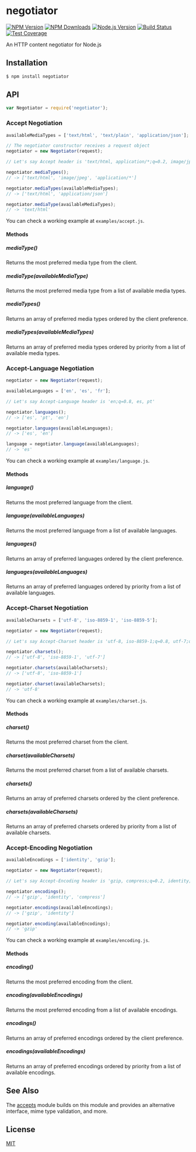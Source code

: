 # negotiator

[![NPM Version][npm-image]][npm-url] [![NPM Downloads][downloads-image]][downloads-url]
[![Node.js Version][node-version-image]][node-version-url] [![Build Status][travis-image]][travis-url]
[![Test Coverage][coveralls-image]][coveralls-url]

An HTTP content negotiator for Node.js

## Installation

```sh
$ npm install negotiator
```

## API

```js
var Negotiator = require('negotiator');
```

### Accept Negotiation

```js
availableMediaTypes = ['text/html', 'text/plain', 'application/json'];

// The negotiator constructor receives a request object
negotiator = new Negotiator(request);

// Let's say Accept header is 'text/html, application/*;q=0.2, image/jpeg;q=0.8'

negotiator.mediaTypes();
// -> ['text/html', 'image/jpeg', 'application/*']

negotiator.mediaTypes(availableMediaTypes);
// -> ['text/html', 'application/json']

negotiator.mediaType(availableMediaTypes);
// -> 'text/html'
```

You can check a working example at `examples/accept.js`.

#### Methods

##### mediaType()

Returns the most preferred media type from the client.

##### mediaType(availableMediaType)

Returns the most preferred media type from a list of available media types.

##### mediaTypes()

Returns an array of preferred media types ordered by the client preference.

##### mediaTypes(availableMediaTypes)

Returns an array of preferred media types ordered by priority from a list of available media types.

### Accept-Language Negotiation

```js
negotiator = new Negotiator(request);

availableLanguages = ['en', 'es', 'fr'];

// Let's say Accept-Language header is 'en;q=0.8, es, pt'

negotiator.languages();
// -> ['es', 'pt', 'en']

negotiator.languages(availableLanguages);
// -> ['es', 'en']

language = negotiator.language(availableLanguages);
// -> 'es'
```

You can check a working example at `examples/language.js`.

#### Methods

##### language()

Returns the most preferred language from the client.

##### language(availableLanguages)

Returns the most preferred language from a list of available languages.

##### languages()

Returns an array of preferred languages ordered by the client preference.

##### languages(availableLanguages)

Returns an array of preferred languages ordered by priority from a list of available languages.

### Accept-Charset Negotiation

```js
availableCharsets = ['utf-8', 'iso-8859-1', 'iso-8859-5'];

negotiator = new Negotiator(request);

// Let's say Accept-Charset header is 'utf-8, iso-8859-1;q=0.8, utf-7;q=0.2'

negotiator.charsets();
// -> ['utf-8', 'iso-8859-1', 'utf-7']

negotiator.charsets(availableCharsets);
// -> ['utf-8', 'iso-8859-1']

negotiator.charset(availableCharsets);
// -> 'utf-8'
```

You can check a working example at `examples/charset.js`.

#### Methods

##### charset()

Returns the most preferred charset from the client.

##### charset(availableCharsets)

Returns the most preferred charset from a list of available charsets.

##### charsets()

Returns an array of preferred charsets ordered by the client preference.

##### charsets(availableCharsets)

Returns an array of preferred charsets ordered by priority from a list of available charsets.

### Accept-Encoding Negotiation

```js
availableEncodings = ['identity', 'gzip'];

negotiator = new Negotiator(request);

// Let's say Accept-Encoding header is 'gzip, compress;q=0.2, identity;q=0.5'

negotiator.encodings();
// -> ['gzip', 'identity', 'compress']

negotiator.encodings(availableEncodings);
// -> ['gzip', 'identity']

negotiator.encoding(availableEncodings);
// -> 'gzip'
```

You can check a working example at `examples/encoding.js`.

#### Methods

##### encoding()

Returns the most preferred encoding from the client.

##### encoding(availableEncodings)

Returns the most preferred encoding from a list of available encodings.

##### encodings()

Returns an array of preferred encodings ordered by the client preference.

##### encodings(availableEncodings)

Returns an array of preferred encodings ordered by priority from a list of available encodings.

## See Also

The [accepts](https://npmjs.org/package/accepts#readme) module builds on this module and provides an alternative
interface, mime type validation, and more.

## License

[MIT](LICENSE)

[npm-image]: https://img.shields.io/npm/v/negotiator.svg
[npm-url]: https://npmjs.org/package/negotiator
[node-version-image]: https://img.shields.io/node/v/negotiator.svg
[node-version-url]: https://nodejs.org/en/download/
[travis-image]: https://img.shields.io/travis/jshttp/negotiator/master.svg
[travis-url]: https://travis-ci.org/jshttp/negotiator
[coveralls-image]: https://img.shields.io/coveralls/jshttp/negotiator/master.svg
[coveralls-url]: https://coveralls.io/r/jshttp/negotiator?branch=master
[downloads-image]: https://img.shields.io/npm/dm/negotiator.svg
[downloads-url]: https://npmjs.org/package/negotiator
